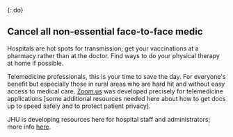 {:.do}
## Cancel all non-essential face-to-face medic

Hospitals are hot spots for transmission; get your vaccinations at a pharmacy rather than at the doctor. Find ways to do your physical therapy at home if possible.

Telemedicine professionals, this is your time to save the day. For everyone's benefit but especially those in rural areas who are hard hit and without easy access to medical care. [Zoom.us](http://zoom.us/) was developed precisely for telemedicine applications \[some additional resources needed here about how to get docs up to speed safely and to protect patient privacy\].

JHU is developing resources here for hospital staff and administrators; more info [here](https://www.cbsnews.com/news/coronavirus-containment-dr-jon-lapook-60-minutes-2020-03-08/).
